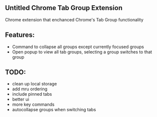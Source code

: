 ## Untitled Chrome Tab Group Extension
Chrome extension that enchanced Chrome's Tab Group functionality

## Features:
- Command to collapse all groups except currently focused groups
- Open popup to view all tab groups, selecting a group switches to that group

## TODO:
- clean up local storage 
- add mru ordering
- include pinned tabs
- better ui
- more key commands
- autocollapse groups when switching tabs
